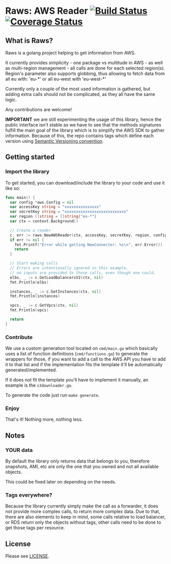 # Raws: AWS Reader [![Build Status](https://travis-ci.org/cycloidio/raws.svg?branch=master)](https://travis-ci.org/cycloidio/raws) [![Coverage Status](https://coveralls.io/repos/github/cycloidio/raws/badge.svg)](https://coveralls.io/github/cycloidio/raws)

## What is Raws?

Raws is a golang project helping to get information from AWS.

It currently provides simplicity - one package vs multitude in AWS - as well as multi-region management - all calls are done for each selected region(s).
Region's parameter also supports globbing, thus allowing to fetch data from all eu with: 'eu-\*' or all eu-west with 'eu-west-\*'

Currently only a couple of the most used information is gathered, but adding extra calls should not be complicated, as they all have the same logic.

Any contributions are welcome!

**IMPORTANT** we are still experimenting the usage of this library, hence the public interface isn't stable as we have to see that the methods signatures fulfill the main goal of the library which is to simplify the AWS SDK to gather information. Because of this, the repo contains tags which define each version using [Semantic Versioning convention](https://semver.org/).

## Getting started

### Import the library
To get started, you can download/include the library to your code and use it like so:

```go
func main() {
  var config *aws.Config = nil
  var accessKey string = "xxxxxxxxxxxxxxx"
  var secretKey string = "xxxxxxxxxxxxxxxxxxxxxxxxxxx"
  var region []string = []string{"eu-*"}
  var ctx = context.Background()

  // Create a reader
  c, err := raws.NewAWSReader(ctx, accessKey, secretKey, region, config)
  if err != nil {
    fmt.Printf("Error while getting NewConnector: %s\n", err.Error())
    return
  }

  // Start making calls
  // Errors are intentionally ignored in this example,
  // no inputs are provided to those calls, even though one could.
  elbs, _ := c.GetLoadBalancersV2(ctx, nil)
  fmt.Println(elbs)

  instances, _ := c.GetInstances(ctx, nil)
  fmt.Println(instances)

  vpcs, _ := c.GetVpcs(ctx, nil)
  fmt.Println(vpcs)

  return
}
```

### Contribute

We use a custom generation tool located on `cmd/main.go` which basically uses a list of function definitions (`cmd/functions.go`) to generate the wrappers for those,
if you want to add a call to the AWS API you have to add it to that list and if the implementation fits the template it'll be automatically generated/implemented.

If it does not fit the template you'll have to implement it manually, an example is the `s3downloader.go`.

To generate the code just run `make generate`.

### Enjoy
That's it! Nothing more, nothing less.

## Notes

### YOUR data
By default the library only returns data that belongs to you, therefore snapshots, AMI, etc are only the one that you owned and not all available objects.

This could be fixed later on depending on the needs.

### Tags everywhere?
Because the library currently simply make the call as a forwarder, it does not provide more complex calls, to return more complex data. Due to that, there are also elements to keep in mind, some calls relative to load balancer, or RDS return only the objects without tags, other calls need to be done to get those tags per resource. 

## License

Please see [LICENSE](LICENSE).

